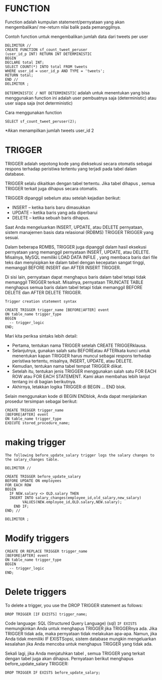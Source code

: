 # FUNCTION

Function adalah kumpulan statement/pernyataan yang akan mengembalikan/ me-return nilai balik pada pemanggilnya.

Contoh function untuk mengembalikan jumlah data dari tweets per user

    DELIMITER //
    CREATE FUNCTION sf_count_tweet_peruser
    (user_id_p INT) RETURN INT DETERMINISTIC
    BEGIN
    DECLARE total INT;
    SELECT COUNT(*) INTO total FROM tweets
    WHERE user_id = user_id_p AND TYPE = 'tweets';
    RETURN total;
    END //
    DELIMITER ;

`DETERMINISTIC / NOT DETERMINISTIC` adalah untuk menentukan yang bisa menggunakan function ini adalah user pembuatnya saja (deterministic) atau user siapa saja (not deterministic)

Cara menggunakan function

    SELECT sf_count_tweet_peruser(2);

*Akan menampilkan jumlah tweets user_id 2


# TRIGGER

TRIGGER adalah sepotong kode yang dieksekusi secara otomatis sebagai respons terhadap peristiwa tertentu yang terjadi pada tabel dalam database.

TRIGGER selalu dikaitkan dengan tabel tertentu. Jika tabel dihapus , semua TRIGGER terkait juga dihapus secara otomatis.

TRIGGER dipanggil sebelum atau setelah kejadian berikut:

- INSERT – ketika baris baru dimasukkan
- UPDATE – ketika baris yang ada diperbarui
- DELETE – ketika sebuah baris dihapus.
  
Saat Anda mengeluarkan  INSERT, UPDATE, atau DELETE pernyataan, sistem manajemen basis data relasional (RDBMS) TRIGGER TRIGGER yang sesuai.

Dalam beberapa RDMBS, TRIGGER juga dipanggil dalam hasil eksekusi pernyataan yang memanggil pernyataan INSERT, UPDATE, atau DELETE. Misalnya, MySQL memiliki LOAD DATA INFILE , yang membaca baris dari file teks dan menyisipkan ke dalam tabel dengan kecepatan sangat tinggi, memanggil BEFORE INSERT dan AFTER INSERT TRIGGER.

Di sisi lain, pernyataan dapat menghapus baris dalam tabel tetapi tidak memanggil TRIGGER terkait. Misalnya, pernyataan TRUNCATE TABLE menghapus semua baris dalam tabel tetapi tidak memanggil BEFORE DELETE dan AFTER DELETE TRIGGER.

`Trigger creation statement syntax`

    CREATE TRIGGER trigger_name [BEFORE|AFTER] event
    ON table_name trigger_type
    BEGIN
      -- trigger_logic
    END;

Mari kita periksa sintaks lebih detail:

- Pertama, tentukan nama TRIGGER setelah CREATE TRIGGERklausa.
- Selanjutnya, gunakan salah satu BEFOREatau AFTERkata kunci untuk menentukan kapan TRIGGER harus muncul sebagai respons terhadap peristiwa tertentu, misalnya, INSERT, UPDATE, atau DELETE.
- Kemudian, tentukan nama tabel tempat TRIGGER diikat.
- Setelah itu, tentukan jenis TRIGGER menggunakan salah satu FOR EACH ROW atau FOR EACH STATEMENT. Kami akan membahas lebih lanjut tentang ini di bagian berikutnya.
- Akhirnya, letakkan logika TRIGGER di BEGIN ... END blok.

Selain menggunakan kode di BEGIN ENDblok, Anda dapat menjalankan prosedur tersimpan sebagai berikut:

    CREATE TRIGGER trigger_name 
    [BEFORE|AFTER] event
    ON table_name trigger_type
    EXECUTE stored_procedure_name;

  # making trigger
  `The following before_update_salary trigger logs the salary changes to the salary_changes table.`

    DELIMITER //

    CREATE TRIGGER before_update_salary
    BEFORE UPDATE ON employees
    FOR EACH ROW
    BEGIN
      IF NEW.salary <> OLD.salary THEN
      INSERT INTO salary_changes(employee_id,old_salary,new_salary)
            VALUES(NEW.employee_id,OLD.salary,NEW.salary);
        END IF;
    END; //

    DELIMITER ;


  # Modify triggers

    CREATE OR REPLACE TRIGGER trigger_name 
    [BEFORE|AFTER] event
    ON table_name trigger_type
    BEGIN
      -- trigger_logic
    END;

  # Delete triggers
  To delete a trigger, you use the DROP TRIGGER statement as follows:

    DROP TRIGGER [IF EXISTS] trigger_name;

  Code language: SQL (Structured Query Language) (sql)
  `IF EXISTS` memungkinkan Anda untuk menghapus TRIGGER jika TRIGGERnya ada. Jika TRIGGER tidak ada, maka pernyataan tidak melakukan apa-apa. Namun, jika Anda tidak memiliki IF EXISTSopsi, sistem database mungkin mengeluarkan kesalahan jika Anda mencoba untuk menghapus TRIGGER yang tidak ada.

Sekali lagi, jika Anda menjatuhkan tabel , semua TRIGGER yang terkait dengan tabel juga akan dihapus. Pernyataan berikut menghapus before_update_salary TRIGGER:

    DROP TRIGGER IF EXISTS before_update_salary;




